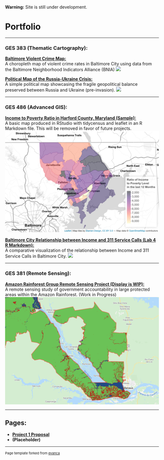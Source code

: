 **Warning:** Site is still under development.

# Portfolio

---

### GES  383  (Thematic  Cartography): 

**[Baltimore Violent Crime Map:](/Project383.2/index)** <br>
A choropleth map of violent crime rates in Baltimore City using data from the Baltimore Neighborhood Indicators Alliance (BNIA)
[<img src="Project383.2/Lab3ges383.svg?raw=true"/>](/Project383.2/index)

**[Political Map of the Russia-Ukraine Crisis:](/Project383/index)** <br>
A simple political map showcasing the fragile geopolitical balance preserved between Russia and Ukraine (pre-invasion).
[<img src="Project383/ukrainerussiaMAP.svg?raw=true"/>](/Project383/index)

---

### GES  486  (Advanced  GIS): 

**[Income to Poverty Ratio in Harford County, Maryland (Sample):](/Project486.1/index)** <br>
A basic map produced in RStudio with tidycensus and leaflet in an R Markdown file. This will be removed in favor of future projects.
[<img src="Project486.1/Screen Shot 2022-02-21 at 10.09.36 PM.png?raw=true"/>](/Project486.1/index)

**[Baltimore City Relationship between Income and 311 Service Calls (Lab 4 R Markdown):](/Project486.2/index)** <br>
A comparative visualization of the relationship between Income and 311 Service Calls in Baltimore City.
[<img src="Project486.2/BCityRelat.png?raw=true"/>](/Project486.2/index)

---

### GES  381  (Remote  Sensing): 

**[Amazon Rainforest Group Remote Sensing Project (Display is WIP):](/Project381/index)** <br>
A remote sensing study of government accountability in large protected areas within the Amazon Rainforest. (Work in Progress)
[<img src="Project381/Screen Shot 2022-02-14 at 11.14.42 PM.png?raw=true"/>](/Project381/index)

---

## Pages:

- **[Project 1 Proposal](/project1_486/P1Proposal)**
- **(Placeholder)**

---
<p style="font-size:11px">Page template forked from <a href="https://github.com/evanca/quick-portfolio">evanca</a></p>
<!-- Remove above link if you don't want to attibute -->

